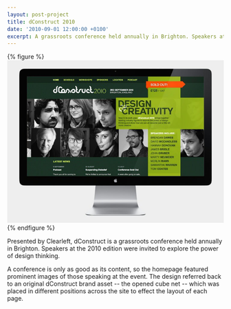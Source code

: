 ```yaml
---
layout: post-project
title: dConstruct 2010
date: '2010-09-01 12:00:00 +0100'
excerpt: A grassroots conference held annually in Brighton. Speakers at the 2010 edition were invited to explore the power of design thinking.
---
```

{% figure %}
![Home page](/assets/images/portfolio/dconstruct_2010/0.jpg)
{% endfigure %}

Presented by Clearleft, dConstruct is a grassroots conference held annually in Brighton. Speakers at the 2010 edition were invited to explore the power of design thinking.

A conference is only as good as its content, so the homepage featured prominent images of those speaking at the event. The design referred back to an original dConstruct brand asset -- the opened cube net -- which was placed in different positions across the site to effect the layout of each page.